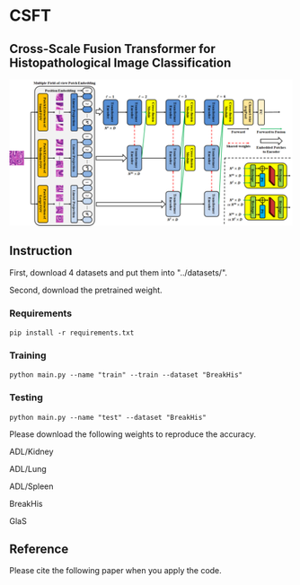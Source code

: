 # CSFT

## Cross-Scale Fusion Transformer for Histopathological Image Classification  

![image](CSFT_flowchart.png)

## Instruction
First, download 4 datasets and put them into "../datasets/".

Second, download the pretrained weight. 

### Requirements
```
pip install -r requirements.txt
```
### Training
```
python main.py --name "train" --train --dataset "BreakHis"
```
### Testing
```
python main.py --name "test" --dataset "BreakHis"
```
Please download the following weights to reproduce the accuracy.

ADL/Kidney

ADL/Lung

ADL/Spleen

BreakHis

GlaS

## Reference 
Please cite the following paper when you apply the code. 
